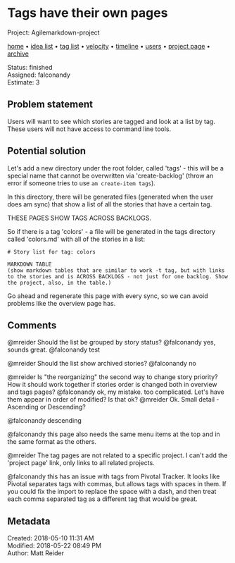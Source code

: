 # Tags have their own pages

Project: Agilemarkdown-project

[home](../index.md) • [idea list](../ideas.md) • [tag list](../tags.md) • [velocity](../velocity.md) • [timeline](../timeline.md) • [users](../users.md) • [project page](../agilemarkdown-project.md) • [archive](archive.md)

Status: finished  
Assigned: falconandy  
Estimate: 3  

## Problem statement

Users will want to see which stories are tagged and look at a list by tag. These users will not have access to command line tools.

## Potential solution

Let's add a new directory under the root folder, called 'tags' - this will be a special name that cannot be overwritten via 'create-backlog' (throw an error if someone tries to use `am create-item tags`).

In this directory, there will be generated files (generated when the user does am sync) that show a list of all the stories that have a certain tag.

THESE PAGES SHOW TAGS ACROSS BACKLOGS.

So if there is a tag 'colors' - a file will be generated in the tags directory called 'colors.md' with all of the stories in a list:

```
# Story list for tag: colors

MARKDOWN TABLE
(show markdown tables that are similar to work -t tag, but with links to the stories and is ACROSS BACKLOGS - not just for one backlog. Show the project, also, in the table.)

```

Go ahead and regenerate this page with every sync, so we can avoid problems like the overview page has.


## Comments

 @mreider Should the list be grouped by story status?
 @falconandy yes, sounds great.
 @falconandy test

 @mreider Should the list show archived stories?
 @falconandy no

 @mreider Is "the reorganizing" the second way to change story priority? How it should work together if stories order is changed both in overview and tags pages?
 @falconandy ok, my mistake. too complicated. Let's have them appear in order of modified? Is that ok?
 @mreider Ok. Small detail - Ascending or Descending?

 @falconandy descending

 @falconandy this page also needs the same menu items at the top and in the same format as the others.

 @mreider The tag pages are not related to a specific project. I can't add the 'project page' link, only links to all related projects. 

 @falconandy this has an issue with tags from Pivotal Tracker. It looks like Pivotal separates tags with commas, but allows tags with spaces in them. If you could fix the import to replace the space with a dash, and then treat each comma separated tag as a different tag that would be great.

## Metadata

Created: 2018-05-10 11:31 AM  
Modified: 2018-05-22 08:49 PM  
Author: Matt Reider  
